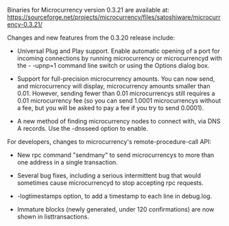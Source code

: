 Binaries for Microcurrency version 0.3.21 are available at:
  https://sourceforge.net/projects/microcurrency/files/satoshiware/microcurrency-0.3.21/

Changes and new features from the 0.3.20 release include:

* Universal Plug and Play support.  Enable automatic opening of a port for incoming connections by running microcurrency or microcurrencyd with the - -upnp=1 command line switch or using the Options dialog box.

* Support for full-precision microcurrency amounts.  You can now send, and microcurrency will display, microcurrency amounts smaller than 0.01.  However, sending fewer than 0.01 microcurrencys still requires a 0.01 microcurrency fee (so you can send 1.0001 microcurrencys without a fee, but you will be asked to pay a fee if you try to send 0.0001).

* A new method of finding microcurrency nodes to connect with, via DNS A records. Use the -dnsseed option to enable.

For developers, changes to microcurrency's remote-procedure-call API:

* New rpc command "sendmany" to send microcurrencys to more than one address in a single transaction.

* Several bug fixes, including a serious intermittent bug that would sometimes cause microcurrencyd to stop accepting rpc requests. 

* -logtimestamps option, to add a timestamp to each line in debug.log.

* Immature blocks (newly generated, under 120 confirmations) are now shown in listtransactions.
